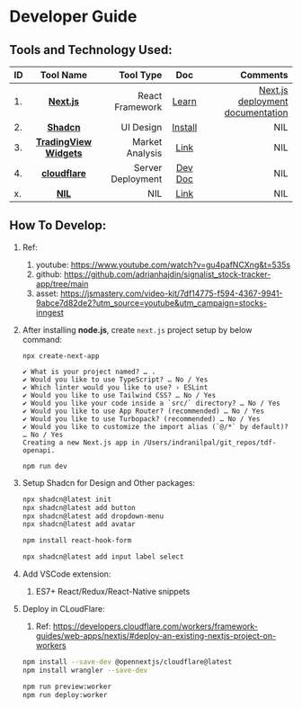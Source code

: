 # Developer Guide

## Tools and Technology Used:

| ID | Tool Name | Tool Type | Doc | Comments |
|:---|:---------:|----------:|:-----:|---------:|
| 1. | **[Next.js](https://nextjs.org/docs)** | React Framework | [Learn](https://nextjs.org/learn) | [Next.js deployment documentation](https://nextjs.org/docs/app/building-your-application/deploying) |
| 2. | **[Shadcn]()** | UI Design | [Install](https://ui.shadcn.com/docs/installation) | NIL |
| 3. | **[TradingView Widgets](https://www.tradingview.com/widget-docs/widgets/)** | Market Analysis | [Link]() | NIL |
| 4. | **[cloudflare](https://www.cloudflare.com/en-in/)** | Server Deployment | [Dev Doc](https://developers.cloudflare.com/workers/) | NIL |
| x. | **[NIL]()** | NIL | [Link]() | NIL |


## How To Develop:

1. Ref: 
    1. youtube: https://www.youtube.com/watch?v=gu4pafNCXng&t=535s
    2. github: https://github.com/adrianhajdin/signalist_stock-tracker-app/tree/main
    3. asset: https://jsmastery.com/video-kit/7df14775-f594-4367-9941-9abce7d82de2?utm_source=youtube&utm_campaign=stocks-inngest

2. After installing **node.js**, create `next.js` project setup by below command:
    ```shell
    npx create-next-app

    ✔ What is your project named? … .
    ✔ Would you like to use TypeScript? … No / Yes
    ✔ Which linter would you like to use? › ESLint
    ✔ Would you like to use Tailwind CSS? … No / Yes
    ✔ Would you like your code inside a `src/` directory? … No / Yes
    ✔ Would you like to use App Router? (recommended) … No / Yes
    ✔ Would you like to use Turbopack? (recommended) … No / Yes
    ✔ Would you like to customize the import alias (`@/*` by default)? … No / Yes
    Creating a new Next.js app in /Users/indranilpal/git_repos/tdf-openapi.

    npm run dev
    ```

3. Setup Shadcn for Design and Other packages:
    ```zsh
    npx shadcn@latest init
    npx shadcn@latest add button
    npx shadcn@latest add dropdown-menu
    npx shadcn@latest add avatar

    npm install react-hook-form

    npx shadcn@latest add input label select
    ```

4. Add VSCode extension:
    1. ES7+ React/Redux/React-Native snippets

5. Deploy in CLoudFlare:
    1. Ref: https://developers.cloudflare.com/workers/framework-guides/web-apps/nextjs/#deploy-an-existing-nextjs-project-on-workers
    ```zsh
    npm install --save-dev @opennextjs/cloudflare@latest
    npm install wrangler --save-dev

    npm run preview:worker
    npm run deploy:worker
    ```